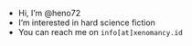 - Hi, I’m @heno72
- I’m interested in hard science fiction
- You can reach me on ```info[at]xenomancy.id```

<!---
heno72/heno72 is a ✨ special ✨ repository because its `README.md` (this file) appears on your GitHub profile.
You can click the Preview link to take a look at your changes.
--->
